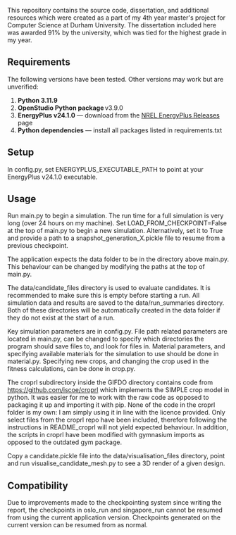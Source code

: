 This repository contains the source code, dissertation, and additional resources which were created as a part of my 4th year master's project for Computer Science at Durham University. The dissertation included here was awarded 91% by the university, which was tied for the highest grade in my year.

## Requirements
The following versions have been tested. Other versions may work but are unverified:

1. **Python 3.11.9**  
2. **OpenStudio Python package** v3.9.0 
3. **EnergyPlus v24.1.0** — download from the [NREL EnergyPlus Releases](https://github.com/NREL/EnergyPlusRelease/releases) page  
4. **Python dependencies** — install all packages listed in requirements.txt

## Setup
In config.py, set ENERGYPLUS_EXECUTABLE_PATH to point at your EnergyPlus v24.1.0 executable.

## Usage
Run main.py to begin a simulation. The run time for a full simulation is very long (over 24 hours on my machine). Set LOAD_FROM_CHECKPOINT=False at the top of main.py to begin a new simulation. Alternatively, set it to True and provide a path to a snapshot_generation_X.pickle file to resume from a previous checkpoint.

The application expects the data folder to be in the directory above main.py. This behaviour can be changed by modifying the paths at the top of main.py.

The data/candidate_files directory is used to evaluate candidates. It is recommended to make sure this is empty before starting a run. All simulation data and results are saved to the data/run_summaries directory. Both of these directories will be automatically created in the data folder if they do not exist at the start of a run.

Key simulation parameters are in config.py.
File path related parameters are located in main.py, can be changed to specify which directories the program should save files to, and look for files in.
Material parameters, and specifying available materials for the simulation to use should be done in material.py.
Specifying new crops, and changing the crop used in the fitness calculations, can be done in crop.py.

The croprl subdirectory inside the GIFDO directory contains code from https://github.com/iscoe/croprl which implements the SIMPLE crop model in python. It was easier for me to work with the raw code as opposed to packaging it up and importing it with pip. None of the code in the croprl folder is my own: I am simply using it in line with the licence provided. Only select files from the croprl repo have been included, therefore following the instructions in README_croprl will not yield expected behaviour. In addition, the scripts in croprl have been modified with gymnasium imports as opposed to the outdated gym package.

Copy a candidate.pickle file into the data/visualisation_files directory, point and run visualise_candidate_mesh.py to see a 3D render of a given design.

## Compatibility
Due to improvements made to the checkpointing system since writing the report, the checkpoints in oslo_run and singapore_run cannot be resumed from using the current application version. Checkpoints generated on the current version can be resumed from as normal.


